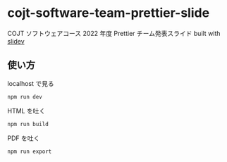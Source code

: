 # cojt-software-team-prettier-slide

COJT ソフトウェアコース 2022 年度 Prettier チーム発表スライド built with [slidev](sli.dev)

## 使い方

localhost で見る

```console
npm run dev
```

HTML を吐く

```console
npm run build
```

PDF を吐く

```console
npm run export
```
